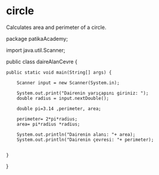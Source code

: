 # circle
Calculates area and perimeter of a circle.

package patikaAcademy;

import java.util.Scanner;

public class daireAlanCevre {

	public static void main(String[] args) {
		
		Scanner input = new Scanner(System.in);
		
		System.out.print("Dairenin yarıçapını giriniz: ");
		double radius = input.nextDouble();
		
		double pi=3.14 ,perimeter, area;
		
		perimeter= 2*pi*radius;
		area= pi*radius *radius;
		
		System.out.println("Dairenin alanı: "+ area);
		System.out.println("Dairenin çevresi: "+ perimeter);
		

	}

}
